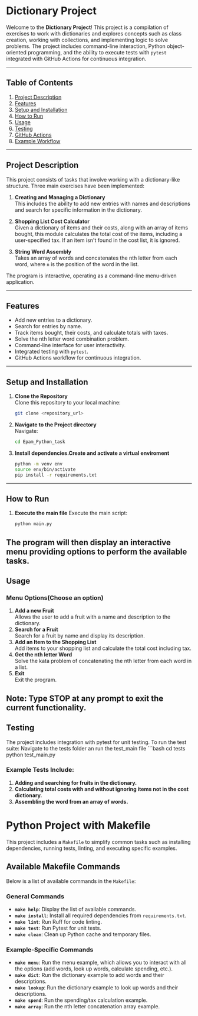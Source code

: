 # Dictionary Project

Welcome to the **Dictionary Project**! This project is a compilation of exercises to work with dictionaries and explores concepts such as class creation, working with collections, and implementing logic to solve problems. The project includes command-line interaction, Python object-oriented programming, and the ability to execute tests with `pytest` integrated with GitHub Actions for continuous integration.

---

## Table of Contents

1. [Project Description](#project-description)
2. [Features](#features)
3. [Setup and Installation](#setup-and-installation)
4. [How to Run](#how-to-run)
5. [Usage](#usage)
6. [Testing](#testing)
7. [GitHub Actions](#github-actions)
8. [Example Workflow](#example-workflow)

---

## Project Description

This project consists of tasks that involve working with a dictionary-like structure. Three main exercises have been implemented:

1. **Creating and Managing a Dictionary**  
   This includes the ability to add new entries with names and descriptions and search for specific information in the dictionary.

2. **Shopping List Cost Calculator**  
   Given a dictionary of items and their costs, along with an array of items bought, this module calculates the total cost of the items, including a user-specified tax. If an item isn't found in the cost list, it is ignored.

3. **String Word Assembly**  
   Takes an array of words and concatenates the nth letter from each word, where `n` is the position of the word in the list.

The program is interactive, operating as a command-line menu-driven application.

---

## Features

- Add new entries to a dictionary.
- Search for entries by name.
- Track items bought, their costs, and calculate totals with taxes.
- Solve the nth letter word combination problem.
- Command-line interface for user interactivity.
- Integrated testing with `pytest`.
- GitHub Actions workflow for continuous integration.

---

## Setup and Installation

1. **Clone the Repository**  
   Clone this repository to your local machine:
   ```bash
   git clone <repository_url>
2. **Navigate to the Project directory**  
   Navigate:
   ```bash
   cd Epam_Python_task
3. **Install dependencies.Create and activate a virtual enviroment**
   ```bash
   python -m venv env
   source env/bin/activate
   pip install -r requirements.txt
---
## How to Run
1. **Execute the main file** 
    Execute the main script:
    ```bash
    python main.py

The program will then display an interactive menu providing options to perform the available tasks.
---

## Usage

### Menu Options(Choose an option)

1. **Add a new Fruit**  
Allows the user to add a fruit with a name and description to the dictionary.
2. **Search for a Fruit**  
Search for a fruit by name and display its description.
3. **Add an Item to the Shopping List**  
Add items to your shopping list and calculate the total cost including tax.
4. **Get the nth letter Word**  
Solve the kata problem of concatenating the nth letter from each word in a list.
5. **Exit**  
Exit the program.

Note: Type STOP at any prompt to exit the current functionality.
---
## Testing
The project includes integration with pytest for unit testing. To run the test suite:
Navigate to the tests folder an run the test_main file
    ```bash
    cd tests
    python test_main.py

### Example Tests Include:
1. **Adding and searching for fruits in the dictionary.**  
2. **Calculating total costs with and without ignoring items not in the cost dictionary.** 
3. **Assembling the word from an array of words.** 

# Python Project with Makefile

This project includes a `Makefile` to simplify common tasks such as installing dependencies, running tests, linting, and executing specific examples.

## Available Makefile Commands

Below is a list of available commands in the `Makefile`:

### General Commands
- **`make help`**: Display the list of available commands.
- **`make install`**: Install all required dependencies from `requirements.txt`.
- **`make lint`**: Run Ruff for code linting.
- **`make test`**: Run Pytest for unit tests.
- **`make clean`**: Clean up Python cache and temporary files.

### Example-Specific Commands
- **`make menu`**: Run the menu example, which allows you to interact with all the options (add words, look up words, calculate spending, etc.).
- **`make dict`**: Run the dictionary example to add words and their descriptions.
- **`make lookup`**: Run the dictionary example to look up words and their descriptions.
- **`make spend`**: Run the spending/tax calculation example.
- **`make array`**: Run the nth letter concatenation array example.